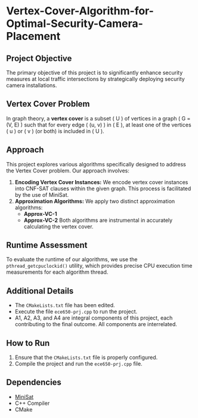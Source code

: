 # Vertex-Cover-Algorithm-for-Optimal-Security-Camera-Placement

## Project Objective

The primary objective of this project is to significantly enhance security measures at local traffic intersections by strategically deploying security camera installations. 

## Vertex Cover Problem

In graph theory, a **vertex cover** is a subset \( U \) of vertices in a graph \( G = (V, E) \) such that for every edge \( (u, v) \) in \( E \), at least one of the vertices \( u \) or \( v \) (or both) is included in \( U \).

## Approach

This project explores various algorithms specifically designed to address the Vertex Cover problem. Our approach involves:

1. **Encoding Vertex Cover Instances:** We encode vertex cover instances into CNF-SAT clauses within the given graph. This process is facilitated by the use of MiniSat.
2. **Approximation Algorithms:** We apply two distinct approximation algorithms:
   - **Approx-VC-1**
   - **Approx-VC-2**
   Both algorithms are instrumental in accurately calculating the vertex cover.

## Runtime Assessment

To evaluate the runtime of our algorithms, we use the `pthread_getcpuclockid()` utility, which provides precise CPU execution time measurements for each algorithm thread.

## Additional Details

- The `CMakeLists.txt` file has been edited.
- Execute the file `ece650-prj.cpp` to run the project.
- A1, A2, A3, and A4 are integral components of this project, each contributing to the final outcome. All components are interrelated.

## How to Run

1. Ensure that the `CMakeLists.txt` file is properly configured.
2. Compile the project and run the `ece650-prj.cpp` file.

## Dependencies

- [MiniSat](http://minisat.se/)
- C++ Compiler
- CMake
